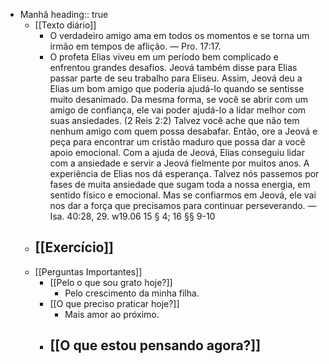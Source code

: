 - Manhã
  heading:: true
	- [[Texto diário]]
		- O verdadeiro amigo ama em todos os momentos e se torna um irmão em tempos de aflição. — Pro. 17:17.
		- O profeta Elias viveu em um período bem complicado e enfrentou grandes desafios. Jeová também disse para Elias passar parte de seu trabalho para Eliseu. Assim, Jeová deu a Elias um bom amigo que poderia ajudá-lo quando se sentisse muito desanimado. Da mesma forma, se você se abrir com um amigo de confiança, ele vai poder ajudá-lo a lidar melhor com suas ansiedades. (2 Reis 2:2) Talvez você ache que não tem nenhum amigo com quem possa desabafar. Então, ore a Jeová e peça para encontrar um cristão maduro que possa dar a você apoio emocional. Com a ajuda de Jeová, Elias conseguiu lidar com a ansiedade e servir a Jeová fielmente por muitos anos. A experiência de Elias nos dá esperança. Talvez nós passemos por fases de muita ansiedade que sugam toda a nossa energia, em sentido físico e emocional. Mas se confiarmos em Jeová, ele vai nos dar a força que precisamos para continuar perseverando. — Isa. 40:28, 29. w19.06 15 § 4; 16 §§ 9-10
	- [[Exercício]]
		-
	- [[Perguntas Importantes]]
		- [[Pelo o que sou grato hoje?]]
			- Pelo crescimento da minha filha.
		- [[O que preciso praticar hoje?]]
			- Mais amor ao próximo.
		- [[O que estou pensando agora?]]
			-